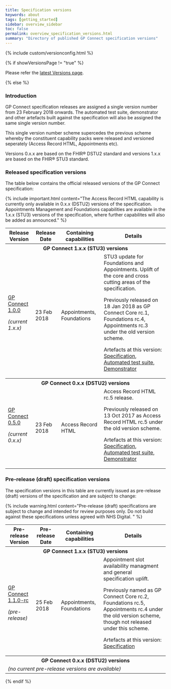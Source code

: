```yaml
---
title: Specification versions
keywords: about
tags: [getting_started]
sidebar: overview_sidebar
toc: false
permalink: overview_specification_versions.html
summary: "Directory of published GP Connect specification versions"
---
```


{% include custom/versionconfig.html %}

{% if showVersionsPage != "true" %}

Please refer the [latest Versions page](https://nhsconnect.github.io/gpconnect/overview_specification_versions.html).

{% else %}

### Introduction ###

GP Connect specification releases are assigned a single version number from 23 February 2018 onwards. The automated test suite, demonstrator and other artefacts built against the specification will also be assigned the same single version number.

This single version number scheme supercedes the previous scheme whereby the constituent capability packs were released and versioned seperately (Access Record HTML, Appointments etc).

Versions 0.x.x are based on the FHIR&reg; DSTU2 standard and versions 1.x.x are based on the FHIR&reg; STU3 standard.


### Released specification versions ###

The table below contains the official released versions of the GP Connect specification:

{% include important.html content="The Access Record HTML capability is currently only available in 0.x.x (DSTU2) versions of the specification. Appointments Management and Foundations capabilities are available in the 1.x.x (STU3) versions of the specification, where further capabilites will also be added as announced." %}

<table>
	<tr>
		<th class="tableColumn15">Release Version</th>
		<th class="tableColumn15">Release Date</th>
		<th class="tableColumn15">Containing capabilities</th>
		<th>Details</th>
	</tr>
	<tr class="tableSubHeading">
		<th colspan="4">GP Connect 1.x.x (STU3) versions</th>
	</tr>
	<tr>
		<td><a href="https://developer.nhs.uk/apis/gpconnect-18Jan2018/">GP Connect 1.0.0</a><p><i>(current 1.x.x)</i></p></td>
		<td>23 Feb 2018</td>
		<td>Appointments, Foundations</td>
		<td>STU3 update for Foundations and Appointments. Uplift of the core and cross cutting areas of the specification.<p>Previously released on 18 Jan 2018 as GP Connect Core rc.1, Foundations rc.4, Appointments rc.3 under the old version scheme.</p>
		<p>Artefacts at this version: <a href="https://developer.nhs.uk/apis/gpconnect-18Jan2018/">Specification</a>, <a href="https://github.com/nhsconnect/gpconnect-provider-testing/releases/tag/GP_Connect_Core_RC1_Foundations_RC4_Appointments_RC3">Automated test suite</a>, <a href="http://ec2-54-194-109-184.eu-west-1.compute.amazonaws.com/">Demonstrator</a></p>
		</td>
	</tr>
	<tr class="tableSubHeading">
		<th colspan="4">GP Connect 0.x.x (DSTU2) versions</th>
	</tr>
	<tr>
		<td><a href="https://developer.nhs.uk/apis/gpconnect-13Oct2017/">GP Connect 0.5.0</a><p><i>(current 0.x.x)</i></p></td>
		<td>23 Feb 2018</td>
		<td>Access Record HTML</td>
		<td>Access Record HTML rc.5 release.<p>Previously released on 13 Oct 2017 as Access Record HTML rc.5 under the old version scheme.</p>
		<p>Artefacts at this version: <a href="https://developer.nhs.uk/apis/gpconnect-13Oct2017/">Specification</a>, <a href="https://github.com/nhsconnect/gpconnect-provider-testing/releases/tag/AppointmentsRc.2%2CFoundationsRc.3">Automated test suite</a>, <a href="http://ec2-54-194-109-184.eu-west-1.compute.amazonaws.com:380/">Demonstrator</a></p>
		</td>
	</tr>
</table>

### Pre-release (draft) specification versions ###

The specification versions in this table are currently issued as pre-release (draft) versions of the specification and are subject to change:

{% include warning.html content="Pre-release (draft) specifications are subject to change and intended for review purposes only. Do not build against these specifications unless agreed with NHS Digital. " %}

<table>
	<tr>
		<th class="tableColumn15">Pre-release Version</th>
		<th class="tableColumn15">Pre-release Date</th>
		<th class="tableColumn15">Containing capabilities</th>
		<th>Details</th>
	</tr>
	<tr class="tableSubHeading">
		<th colspan="4">GP Connect 1.x.x (STU3) versions</th>
	</tr>
	<tr>
		<td><a href="https://developer.nhs.uk/apis/gpconnect-TBC/">GP Connect 1.1.0-rc</a><p><i>(pre-release)</i></p></td>
		<td>25 Feb 2018</td>
		<td>Appointments, Foundations</td>
		<td>Appointment slot availability managment and general specification uplift.<p>Previously named as GP Connect Core rc.2, Foundations rc.5, Appointments rc.4 under the old version scheme, though not released under this scheme.</p>
		<p>Artefacts at this version: <a href="https://developer.nhs.uk/apis/gpconnect-TBC/">Specification</a></p>
		</td>
	</tr>
	<tr class="tableSubHeading">
		<th colspan="4">GP Connect 0.x.x (DSTU2) versions</th>
	</tr>
	<tr>
		<td colspan="4"><i>(no current pre-release versions are available)</i></td>
	</tr>
</table>

{% endif %}

